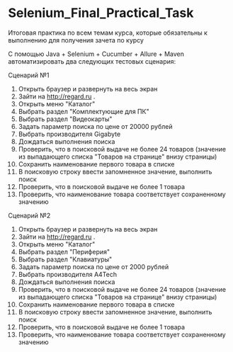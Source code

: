 # Selenium_Final_Practical_Task
 Итоговая практика по всем темам курса, которые обязательны к выполнению для получения зачета по курсу

С помощью Java + Selenium + Сucumber + Allure + Maven автоматизировать два следующих тестовых сценария:

Сценарий №1

1. Открыть браузер и развернуть на весь экран
2. Зайти на http://regard.ru .
3. Открыть меню "Каталог"
4. Выбрать раздел "Комплектующие для ПК"
5. Выбрать раздел "Видеокарты"
6. Задать параметр поиска по цене от 20000 рублей
7. Выбрать производителя Gigabyte
8. Дождаться выполнения поиска
9. Проверить, что в поисковой выдаче не более 24 товаров (значение из выпадающего списка "Товаров на странице" внизу страницы)
10. Сохранить наименование первого товара в списке
11. В поисковую строку ввести запомненное значение, выполнить поиск
12. Проверить, что в поисковой выдаче не более 1 товара
13. Проверить, что наименование товара соответствует сохраненному значению


Сценарий №2

1. Открыть браузер и развернуть на весь экран
2. Зайти на http://regard.ru .
3. Открыть меню "Каталог"
4. Выбрать раздел "Периферия"
5. Выбрать раздел "Клавиатуры"
6. Задать параметр поиска по цене от 2000 рублей
7. Выбрать производителя A4Tech
8. Дождаться выполнения поиска
9. Проверить, что в поисковой выдаче не более 24 товаров (значение из выпадающего списка "Товаров на странице" внизу страницы)
10. Сохранить наименование первого товара в списке
11. В поисковую строку ввести запомненное значение, выполнить поиск
12. Проверить, что в поисковой выдаче не более 1 товара
13. Проверить, что наименование товара соответствует сохраненному значению